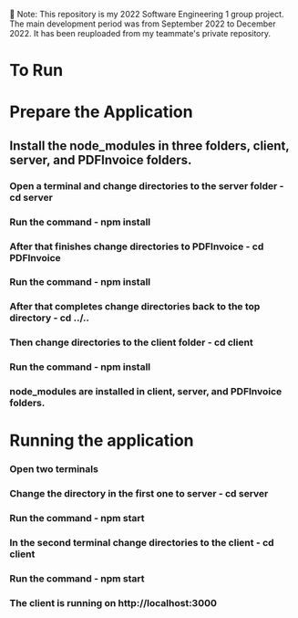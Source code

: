 📝 Note: This repository is my 2022 Software Engineering 1 group project. The main development period was from September 2022 to December 2022. It has been reuploaded from my teammate's private repository.

# To Run

# Prepare the Application

## Install the node_modules in three folders, client, server, and PDFInvoice folders.

### Open a terminal and change directories to the server folder - cd server

### Run the command - npm install

### After that finishes change directories to PDFInvoice - cd PDFInvoice

### Run the command - npm install

### After that completes change directories back to the top directory - cd ../..

### Then change directories to the client folder - cd client

### Run the command - npm install

### node_modules are installed in client, server, and PDFInvoice folders.

# Running the application

### Open two terminals

### Change the directory in the first one to server - cd server

### Run the command - npm start

### In the second terminal change directories to the client - cd client

### Run the command - npm start

### The client is running on http://localhost:3000
